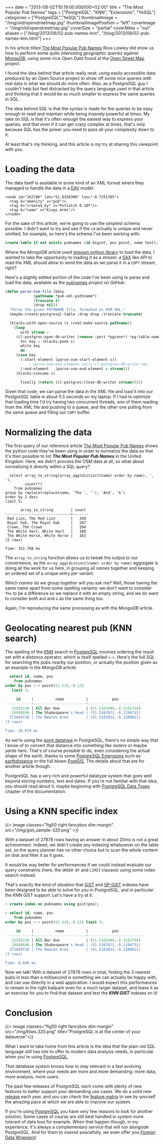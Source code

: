 +++
date = "2013-08-02T10:19:00.000000+02:00"
title = "The Most Popular Pub Names"
tags = ["PostgreSQL", "KNN", "Extensions", "YeSQL"]
categories = ["PostgreSQL","YeSQL"]
thumbnailImage = "/img/old/openstreetmap.jpg"
thumbnailImagePosition = "left"
coverImage = "/img/old/openstreetmap.jpg"
coverSize = "partial"
coverMeta = "out"
aliases = ["/blog/2013/08/02-pub-names-knn",
           "/blog/2013/08/02-pub-names-knn.html"]
+++

In his article titled 
[The Most Popular Pub Names](http://blog.mongodb.org/post/56876800071/the-most-popular-pub-names?utm_content=buffer4922c&utm_source=buffer&utm_medium=facebook&utm_campaign=Buffer) 
*Ross Lawley* did show us how
to perform some quite interesting 
*geographic queries* against 
[MongoDB](http://www.mongodb.org/), using
some nice 
*Open Data* found at the 
[Open Street Map](http://www.openstreetmap.org/) project.

<!--more-->

I found the idea behind that article really neat: using easily accessible
data produced by an Open Source project to show off some nice queries with
real data is what we should do more often. Also, as a PostgreSQL guy I
couldn't help but feel distracted by the query language used in that article
and thinking that it would be so much simpler to express the same queries in
SQL.

<!--toc-->

The idea behind SQL is that the syntax is made for the queries to be easy
enough to read and maintain while being insanely powerful at times. My take
on SQL is that it's often enough the easiest way to express your queries,
and that even if it can get crazy complex at times, that's only because SQL
has the power you need to pass all your complexity down to it.

At least that's my thinking, and this article is my try at sharing this
viewpoint with you.


# Loading the data

The data itself is available in some kind of an XML format where they
managed to handle the data in a 
[EAV](http://en.wikipedia.org/wiki/Entity%E2%80%93attribute%E2%80%93value_model) model:

~~~
<node id="262706" lat="51.0350300" lon="-0.7251785">
  <tag k="amenity" v="pub"/>
  <tag k="created_by" v="Potlatch 0.10f"/>
  <tag k="name" v="Kings Arms"/>
</node>
~~~


For the sake of this article, we're going to use the simplest schema
possible. I didn't want to try and see if the 
`id` actually is unique and
never omitted, for example, so here's the schema I've been working with:

~~~ sql
create table if not exists pubnames (id bigint, pos point, name text);
~~~


Where the 
*MongoDB* article used 
[imposm python library](http://imposm.org/) to load the data, I
wanted to take the opportunity to loading it as a stream: a 
[SAX](http://common-lisp.net/project/cxml/klacks.html) like API to
read the XML should allow to send the data as we parse it in a 
`COPY` stream,
right?

Here's a slightly edited portion of the code I've been using to parse and
load the data, available as the 
[pubnames](https://github.com/dimitri/pubnames) project on 
*GitHub*:

~~~ lisp
(defun parse-osm-file (&key
			 (pathname *pub-xml-pathname*)
			 (truncate t)
			 (drop nil))
  "Parse the given PATHNAME file, formated as OSM XML."
  (maybe-create-postgresql-table :drop drop :truncate truncate)

  (klacks:with-open-source (s (cxml:make-source pathname))
    (loop
       with stream =
	 (cl-postgres:open-db-writer (remove :port *pgconn*) *pg-table-name* nil)
       for key = (klacks:peek s)
       while key
       do
	 (case key
	   (:start-element (parse-osm-start-element s))
           ; parse-osm-end-element calls cl-postgres:db-write-row
	   (:end-element   (parse-osm-end-element s stream)))
	 (klacks:consume s)

       finally (return (cl-postgres:close-db-writer stream)))))
~~~


Given that code, we can parse the data in the XML file and load it into our
PostgreSQL table in about 5.5 seconds on my laptop. If I had to optimize
that loading time I'd try having two concurrent threads, one of them reading
from the XML file and pushing to a queue, and the other one pulling from the
same queue and filling our 
`COPY` buffer.


# Normalizing the data

The first query of our reference article 
[The Most Popular Pub Names](http://blog.mongodb.org/post/56876800071/the-most-popular-pub-names?utm_content=buffer4922c&utm_source=buffer&utm_medium=facebook&utm_campaign=Buffer) shows
the python code they've been using in order to normalize the data so that
it's then possible to list 
***The Most Popular Pub Names*** in the United Kingdom.
Here, we didn't process the OSM data at all, so what about normalizing it
directly within a SQL query?

~~~
  select array_to_string(array_agg(distinct(name) order by name), ', '),
         count(*)
    from pubnames
group by replace(replace(name, 'The ', ''), 'And', '&')
order by 2 desc
limit 5;

       array_to_string        | count 
------------------------------+-------
 Red Lion, The Red Lion       |   350
 Royal Oak, The Royal Oak     |   287
 Crown, The Crown             |   204
 The White Hart, White Hart   |   180
 The White Horse, White Horse |   163
(5 rows)

Time: 152.786 ms
~~~


The 
`array_to_string` function allows us to tweak the output to our
convenience, as the 
`array_agg(distinct(name) order by name)` aggregate is
doing all the work for us here, in grouping all 
*names* together and keeping
an ordered set of a unique entry per variant.

Which 
*names* do we group together will you ask me? Well, those having the
same name apart from some spelling variants: we don't want to consider 
`The`
to be a difference so we replace it with an empty string, and we do want to
consider both 
`And` and 
`&` as the same thing too.

Again, I'm reproducing the same processing as with the 
*MongoDB* article.


# Geolocating nearest pub (KNN search)

The spelling of the 
[KNN](https://en.wikipedia.org/wiki/K-nearest_neighbors_algorithm) search in 
[PostgreSQL](http://www.postgresql.org/) involves ordering the result
set with a 
*distance* operator, which is itself spelled 
`<->`. Here's the full
SQL for searching the pubs nearby our position, or actually the position
given as an example in the 
*MongoDB* article:

~~~ sql
  select id, name, pos
    from pubnames
order by pos <-> point(51.516,-0.12)
   limit 3;

     id     |          name          |           pos           
------------+------------------------+-------------------------
   21593238 | All Bar One            | (51.5163499,-0.1192746)
   26848690 | The Shakespeare's Head | (51.5167871,-0.1194731)
  371049718 | The Newton Arms        | (51.5163032,-0.1209811)
(3 rows)

Time: 18.679 ms
~~~


As we're using the 
[point datatype](http://www.postgresql.org/docs/current/interactive/datatype-geometric.html#AEN6473) in PostgreSQL, there's no simple way that
I know of to convert that distance into something like 
*meters* or maybe 
*yards*
here. That's of course possible to do, even considering the actual shape of
the earth, thanks to some 
[PostgreSQL Extensions](http://www.postgresql.org/docs/current/interactive/extend-extensions.html) such as 
[earthdistance](http://www.postgresql.org/docs/9.2/interactive/earthdistance.html) or the
full blown 
[PostGIS](http://postgis.net/). The details about that are for another article though.

PostgreSQL has a very rich and powerful datatype system that goes well
beyond storing numbers, text and dates. If you're not familiar with that
idea, you should read about it, maybe beginning with 
[PostgreSQL Data Types](http://www.postgresql.org/docs/current/interactive/datatype.html)
chapter of the documentation.


# Using a KNN specific index


{{< image classes="fig50 right fancybox dim-margin"
              src="/img/gist_sample-320.png" >}}

With a dataset of 27878 rows having an answer in about 20ms is not a great
achievement. Indeed, we didn't create any indexing whatsoever on the table
yet, so the query planner has no other choice but to scan the whole content
on disk and filter it as it goes.

It would be way better for performances if we could instead evaluate our
query constraints (here, the 
`ORDER BY` and 
`LIMIT` clauses) using some index
search instead.

That's exactly the kind of situation that 
[GiST](http://www.postgresql.org/docs/9.2/interactive/gist.html) and 
[SP-GiST](http://www.postgresql.org/docs/9.2/interactive/spgist.html) indexes have been
designed to be able to solve for you in PostgreSQL, and in particular the
KNN GiST support. Let's have a try at it:

~~~ sql
> create index on pubnames using gist(pos);

> select id, name, pos
    from pubnames
order by pos <-> point(51.516,-0.12) limit 3;
     
     id     |          name          |           pos           
------------+------------------------+-------------------------
   21593238 | All Bar One            | (51.5163499,-0.1192746)
   26848690 | The Shakespeare's Head | (51.5167871,-0.1194731)
  371049718 | The Newton Arms        | (51.5163032,-0.1209811)
(3 rows)

Time: 0.849 ms
~~~


Now we talk! With a dataset of 27878 rows in total, finding the 3 nearest
pubs in less than a millisecond is something we can actually be happy with,
and can use directly in a web application. I would expect this performances
to remain in the right ballpark even for a much larger dataset, and leave it
as an exercise for you to find that dataset and test the 
***KNN GiST*** indexes on
it!


# Conclusion

{{< image classes="fig50 right fancybox dim-margin"
              src="/img/fdws.320.png"
            title="PostgreSQL is at the center of your dataverse">}}

What I want to take home from this article is the idea that the plain old
SQL language still has lots to offer to modern data analysis needs, in
particular when you're using 
[PostgreSQL](http://www.postgresql.org/).

That database system knows how to stay relevant in a fast evolving
environment, where your needs are more and more demanding: more data, more
analysis, more users.

The past few releases of PostgreSQL each come with plenty of new features to
better support your demanding use cases. We do a solid new 
[release](http://www.postgresql.org/support/versioning/) each
year, and you can check the 
[feature matrix](http://www.postgresql.org/about/featurematrix/) to see by yourself the amazing
pace at which we are able to improve our system.

If you're using 
[PostgreSQL](http://www.postgresql.org/) you have very few reasons to look for another
solution. Some cases of course are still best handled in system more
tolerant of data loss for example. When that happen though, in my
experience, it's always a complementary service that will run alongside
PostgreSQL. And for them to coexist peacefully, we even offer you
[Foreign Data Wrappers](http://wiki.postgresql.org/wiki/Foreign_data_wrappers)!
